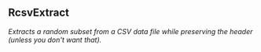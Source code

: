 ## RcsvExtract

_Extracts a random subset from a CSV data file while preserving the header (unless you don't want that)._